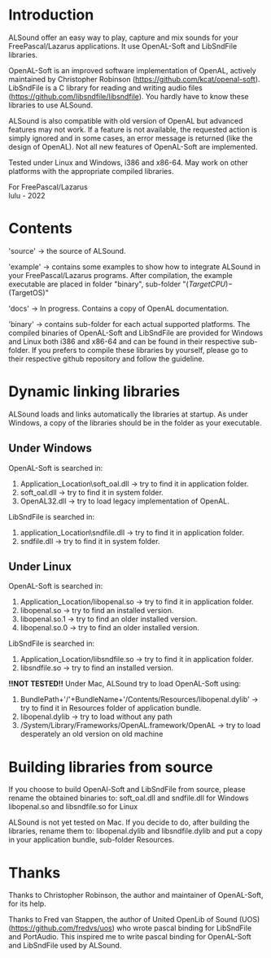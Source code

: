 # Introduction

ALSound offer an easy way to play, capture and mix sounds for your FreePascal/Lazarus applications. It use OpenAL-Soft and LibSndFile libraries.

OpenAL-Soft is an improved software implementation of OpenAL, actively maintained by Christopher Robinson (https://github.com/kcat/openal-soft).
LibSndFile is a C library for reading and writing audio files (https://github.com/libsndfile/libsndfile).
You hardly have to know these libraries to use ALSound.

ALSound is also compatible with old version of OpenAL but advanced features may not work.
If a feature is not available, the requested action is simply ignored and in some cases, an error message is returned (like the design of OpenAL). Not all new features of OpenAL-Soft are implemented.

Tested under Linux and Windows, i386 and x86-64.
May work on other platforms with the appropriate compiled libraries.

For FreePascal/Lazarus  
lulu - 2022  
# Contents

'source' -> the source of ALSound.

'example' -> contains some examples to show how to integrate ALSound in your FreePascal/Lazarus programs. After compilation, the example executable are placed in folder "binary", sub-folder "$(TargetCPU)-$(TargetOS)"

'docs' -> In progress. Contains a copy of OpenAL documentation.

'binary' -> contains sub-folder for each actual supported platforms. The compiled binaries of OpenAL-Soft and LibSndFile are provided for Windows and Linux both i386 and x86-64 and can be found in their respective sub-folder. If you prefers to compile these libraries by yourself, please go to their respective github repository and follow the guideline.  
# Dynamic linking libraries

ALSound loads and links automatically the libraries at startup. As under Windows, a copy of the libraries should be in the folder as your executable.

## Under Windows
OpenAL-Soft is searched in:
1. Application_Location\soft_oal.dll -> try to find it in application folder.
2. soft_oal.dll -> try to find it in system folder.
3. OpenAL32.dll -> try to load legacy implementation of OpenAL.  

LibSndFile is searched in:
1. application_Location\sndfile.dll -> try to find it in application folder.
2. sndfile.dll -> try to find it in system folder.  


## Under Linux
OpenAL-Soft is searched in:
1. Application_Location/libopenal.so -> try to find it in application folder.
2. libopenal.so -> try to find an installed version.
3. libopenal.so.1 -> try to find an older installed version.
4. libopenal.so.0 -> try to find an older installed version.  

LibSndFile is searched in:
1. Application_Location/libsndfile.so -> try to find it in application folder.
2. libsndfile.so -> try to find an installed version.  

**!!NOT TESTED!!** Under Mac, ALSound try to load OpenAL-Soft using:
1. BundlePath+'/'+BundleName+'/Contents/Resources/libopenal.dylib' -> try to find it in Resources folder of application bundle.
2. libopenal.dylib -> try to load without any path
3. /System/Library/Frameworks/OpenAL.framework/OpenAL -> try to load desperately an old version on old machine  
# Building libraries from source

If you choose to build OpenAl-Soft and LibSndFile from source, please rename the obtained binaries to:
	soft_oal.dll and sndfile.dll            for Windows
	libopenal.so and libsndfile.so          for Linux

ALSound is not yet tested on Mac. If you decide to do, after building the libraries, rename them to:
	libopenal.dylib and libsndfile.dylib
and put a copy in your application bundle, sub-folder Resources.


# Thanks

Thanks to Christopher Robinson, the author and maintainer of OpenAL-Soft, for its help.

Thanks to Fred van Stappen, the author of United OpenLib of Sound (UOS) (https://github.com/fredvs/uos) who wrote pascal binding for LibSndFile and PortAudio. This inspired me to write pascal binding for OpenAL-Soft and LibSndFile used by ALSound.


